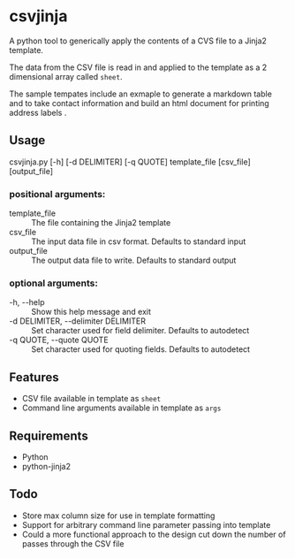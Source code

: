 # csvjinja
A python tool to generically apply the contents of a CVS file to a Jinja2 template.

The data from the CSV file is read in and applied to the template as a 2 dimensional array called `sheet`.

The sample tempates include an exmaple to generate a markdown table and to take contact information and build an html 
document for printing address labels .

## Usage
csvjinja.py [-h] [-d DELIMITER] [-q QUOTE] template_file [csv_file] [output_file]

### positional arguments:
<dl>
  <dt>template_file</dt>
  <dd>The file containing the Jinja2 template</dd>

  <dt>csv_file</dt>
  <dd>The input data file in csv format. Defaults to standard input</dd>
  
  <dt>output_file</dt>
  <dd>The output data file to write. Defaults to standard output</dd>
</dl>

### optional arguments:
<dl>
  <dt>-h, --help</dt>
  <dd>Show this help message and exit</dd>
 
  <dt>-d DELIMITER, --delimiter DELIMITER</dt>
  <dd>Set character used for field delimiter. Defaults to autodetect</dd>
  
  <dt>-q QUOTE, --quote QUOTE</dt>
  <dd>Set character used for quoting fields. Defaults to autodetect</dd>
</dl>

## Features
* CSV file available in template as `sheet`
* Command line arguments available in template as `args`

## Requirements
* Python
* python-jinja2

## Todo
* Store max column size for use in template formatting
* Support for arbitrary command line parameter passing into template
* Could a more functional approach to the design cut down the number of passes through the CSV file
